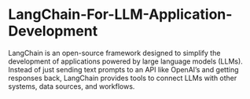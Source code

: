 # LangChain-For-LLM-Application-Development
LangChain is an open-source framework designed to simplify the development of applications powered by large language models (LLMs). Instead of just sending text prompts to an API like OpenAI’s and getting responses back, LangChain provides tools to connect LLMs with other systems, data sources, and workflows.
